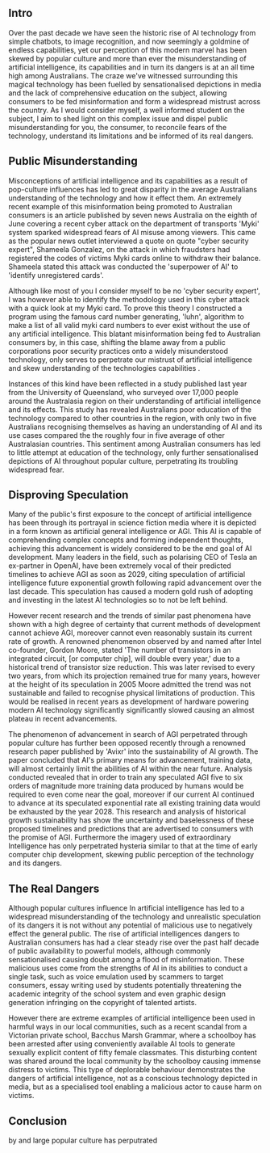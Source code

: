 ## Intro
Over the past decade we have seen the historic rise of AI technology from simple chatbots, to image recognition, and now seemingly a goldmine of endless capabilities, yet our perception of this modern marvel has been skewed by popular culture and more than ever the misunderstanding of artificial intelligence, its capabilities and in turn its dangers is at an all time high among Australians. The craze we've witnessed surrounding this magical technology has been fuelled by sensationalised depictions in media and the lack of comprehensive education on the subject, allowing consumers to be fed misinformation and form a widespread mistrust across the country. As I would consider myself, a well informed student on the subject, I aim to shed light on this complex issue and dispel public misunderstanding for you, the consumer, to reconcile fears of the technology, understand its limitations and be informed of its real dangers.

## Public Misunderstanding
Misconceptions of artificial intelligence and its capabilities as a result of pop-culture influences has led to great disparity in the average Australians understanding of the technology and how it effect them. An extremely recent example of this misinformation being promoted to Australian consumers is an article published by seven news Australia on the eighth of June covering a recent cyber attack on the department of transports 'Myki' system sparked widespread fears of AI misuse among viewers. This came as the popular news outlet interviewed a quote on quote "cyber security expert", Shameela Gonzalez, on the attack in which fraudsters had registered the codes of victims Myki cards online to withdraw their balance. Shameela stated this attack was conducted the 'superpower of AI' to 'identify unregistered cards'.

Although like most of you I consider myself to be no 'cyber security expert', I was however able to identify the methodology used in this cyber attack with a quick look at my Myki card. To prove this theory I constructed a program using the famous card number generating, 'luhn', algorithm to make a list of all valid myki card numbers to ever exist without the use of any artificial intelligence. This blatant misinformation being fed to Australian consumers by, in this case, shifting the blame away from a public corporations poor security practices onto a widely misunderstood technology, only serves to perpetrate our mistrust of artificial intelligence and skew understanding of the technologies capabilities .
 
Instances of this kind have been reflected in a study published last year from the University of Queensland, who surveyed over 17,000 people around the Australasia region on their understanding of artificial intelligence and its effects. This study has revealed Australians poor education of the technology compared to other countries in the region, with only two in five Australians recognising themselves as having an understanding of AI and its use cases compared the the roughly four in five average of other Australasian countries. This sentiment among Australian consumers has led to little attempt at education of the technology, only further sensationalised depictions of AI throughout popular culture, perpetrating its troubling widespread fear. 

## Disproving Speculation
Many of the public's first exposure to the concept of artificial intelligence has been through its portrayal in science fiction media where it is depicted in a form known as artificial general intelligence or AGI. This AI is capable of comprehending complex concepts and forming independent thoughts, achieving this advancement is widely considered to be the end goal of AI development. Many leaders in the field, such as polarising CEO of Tesla an ex-partner in OpenAI, have been extremely vocal of their predicted timelines to achieve AGI as soon as 2029, citing speculation of artificial intelligence future exponential growth following rapid advancement over the last decade. This speculation has caused a modern gold rush of adopting and investing in the latest AI technologies so to not be left behind.

However recent research and the trends of similar past phenomena have shown with a high degree of certainty that current methods of development cannot achieve AGI, moreover cannot even reasonably sustain its current rate of growth. A renowned phenomenon observed by and named after Intel co-founder, Gordon Moore, stated  'The number of transistors in an integrated circuit, \[or computer chip], will double every year,'  due to a historical trend of transistor size reduction. This was later revised to every two years, from which its projection remained true for many years, however at the height of its speculation in 2005 Moore admitted the trend was not sustainable and failed to recognise physical limitations of production. This would be realised in recent years as development of hardware powering modern AI technology significantly significantly slowed causing an almost plateau in recent advancements. 

The phenomenon of advancement in search of AGI perpetrated through popular culture has further been opposed recently through a renowned research paper published by 'Avixr' into the sustainability of AI growth. The paper concluded that AI's primary means for advancement, training data, will almost certainly limit the abilities of AI within the near future. Analysis conducted revealed that in order to train any speculated AGI five to six orders of magnitude more training data produced by humans would be required to even come near the goal, moreover if our current AI continued to advance at its speculated exponential rate all existing training data would be exhausted by the year 2028. This research and analysis of historical growth sustainability has show the uncertainty and baselessness of these proposed timelines and predictions that are advertised to consumers with the promise of AGI. Furthermore the imagery used of extraordinary Intelligence has only perpetrated hysteria similar to that at the time of early computer chip development, skewing public perception of the technology and its dangers.

## The Real Dangers
Although popular cultures influence In artificial intelligence has led to a widespread misunderstanding of the technology and unrealistic speculation of its dangers it is not without any potential of malicious use to negatively effect the general public. The rise of artificial intelligences dangers to Australian consumers has had a clear steady rise over the past half decade of public availability to powerful models, although commonly sensationalised causing doubt among a flood of misinformation. These malicious uses come from the strengths of AI in its abilities to conduct a single task, such as voice emulation used by scammers to target consumers, essay writing used by students potentially threatening the academic integrity of the school system and even graphic design generation infringing on the copyright of talented artists. 

However there are extreme examples of artificial intelligence been used in harmful ways in our local communities, such as a recent scandal from a Victorian private school, Bacchus Marsh Grammar, where a schoolboy has been arrested after using conveniently available AI tools to generate sexually explicit content of fifty female classmates. This disturbing content was shared around the local community by the schoolboy causing immense distress to victims. This type of deplorable behaviour demonstrates the dangers of artificial intelligence, not as a conscious technology depicted in media, but as a specialised tool enabling a malicious actor to cause harm on victims.

## Conclusion
by and large popular culture has perputrated 